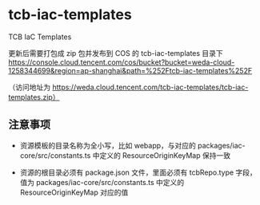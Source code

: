 # tcb-iac-templates

TCB IaC Templates

更新后需要打包成 zip 包并发布到 COS 的 tcb-iac-templates 目录下
https://console.cloud.tencent.com/cos/bucket?bucket=weda-cloud-1258344699&region=ap-shanghai&path=%252Ftcb-iac-templates%252F

（访问地址为 https://weda.cloud.tencent.com/tcb-iac-templates/tcb-iac-templates.zip）

## 注意事项

- 资源模板的目录名称为全小写，比如 webapp，与对应的 packages/iac-core/src/constants.ts 中定义的 ResourceOriginKeyMap 保持一致

- 资源的根目录必须有 package.json 文件，里面必须有 tcbRepo.type 字段，值为 packages/iac-core/src/constants.ts 中定义的 ResourceOriginKeyMap 对应的值